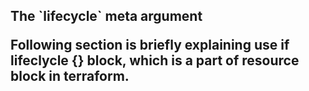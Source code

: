  <h2>The `lifecycle` meta argument 
 


Following section is briefly explaining use if lifeclycle {} block, which is a part of resource block in terraform.
